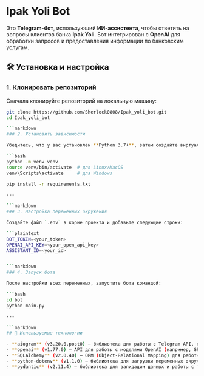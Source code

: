 # Ipak Yoli Bot

Это **Telegram-бот**, использующий **ИИ-ассистента**, чтобы ответить на вопросы клиентов банка **Ipak Yoli**. Бот интегрирован с **OpenAI** для обработки запросов и предоставления информации по банковским услугам.

## 🛠 Установка и настройка

### 1. Клонировать репозиторий

Сначала клонируйте репозиторий на локальную машину:

```bash
git clone https://github.com/Sherlock0808/Ipak_yoli_bot.git
cd Ipak_yoli_bot

```markdown
### 2. Установить зависимости

Убедитесь, что у вас установлен **Python 3.7+**, затем создайте виртуальное окружение и активируйте его:

```bash
python -m venv venv
source venv/bin/activate  # для Linux/MacOS
venv\Scripts\activate     # для Windows

pip install -r requirements.txt

---

```markdown
### 3. Настройка переменных окружения

Создайте файл `.env` в корне проекта и добавьте следующие строки:

```plaintext
BOT_TOKEN=<your_token>
OPENAI_API_KEY=<your_open_api_key>
ASSISTANT_ID=<your_id>


```markdown
### 4. Запуск бота

После настройки всех переменных, запустите бота командой:

```bash
cd bot
python main.py

---

```markdown
## 🔧 Используемые технологии

- **aiogram** (v3.20.0.post0) — библиотека для работы с Telegram API, позволяющая создавать асинхронных ботов.
- **openai** (v1.77.0) — API для работы с моделями OpenAI (например, GPT-4), используемое для обработки запросов ИИ-ассистента.
- **SQLAlchemy** (v2.0.40) — ORM (Object-Relational Mapping) для работы с базами данных, используется для взаимодействия с базой данных SQLite.
- **python-dotenv** (v1.1.0) — библиотека для загрузки переменных окружения из файла `.env`.
- **pydantic** (v2.11.4) — библиотека для валидации данных и работы с типами данных.




